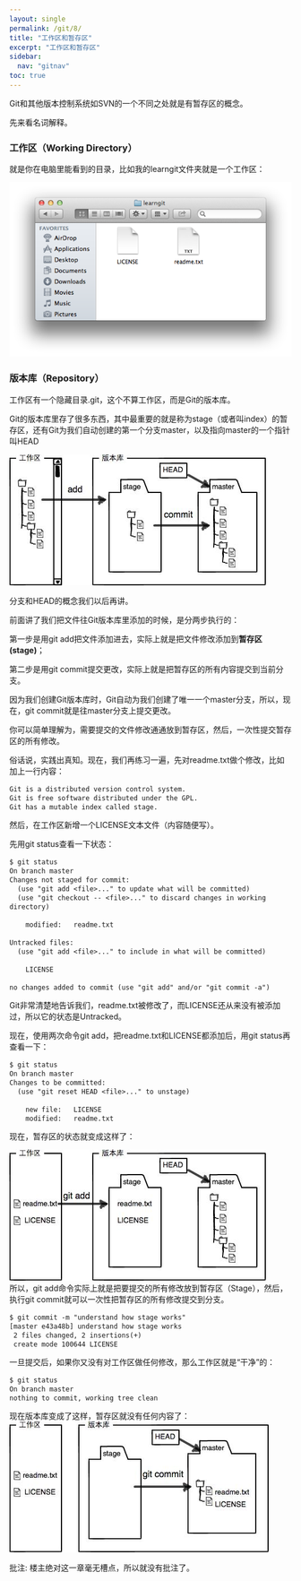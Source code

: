 ```yaml
---
layout: single
permalink: /git/8/
title: "工作区和暂存区"
excerpt: "工作区和暂存区"
sidebar:
  nav: "gitnav"
toc: true
---
```


Git和其他版本控制系统如SVN的一个不同之处就是有暂存区的概念。

先来看名词解释。

### 工作区（Working Directory）
就是你在电脑里能看到的目录，比如我的learngit文件夹就是一个工作区：

![工作区示例](/assets/images/gitimg/9)

### 版本库（Repository）
工作区有一个隐藏目录.git，这个不算工作区，而是Git的版本库。

Git的版本库里存了很多东西，其中最重要的就是称为stage（或者叫index）的暂存区，还有Git为我们自动创建的第一个分支master，以及指向master的一个指针叫HEAD

![](/assets/images/gitimg/10)

分支和HEAD的概念我们以后再讲。

前面讲了我们把文件往Git版本库里添加的时候，是分两步执行的：

第一步是用git add把文件添加进去，实际上就是把文件修改添加到**暂存区(stage)**；

第二步是用git commit提交更改，实际上就是把暂存区的所有内容提交到当前分支。

因为我们创建Git版本库时，Git自动为我们创建了唯一一个master分支，所以，现在，git commit就是往master分支上提交更改。

你可以简单理解为，需要提交的文件修改通通放到暂存区，然后，一次性提交暂存区的所有修改。

俗话说，实践出真知。现在，我们再练习一遍，先对readme.txt做个修改，比如加上一行内容：
```
Git is a distributed version control system.
Git is free software distributed under the GPL.
Git has a mutable index called stage.
```
然后，在工作区新增一个LICENSE文本文件（内容随便写）。

先用git status查看一下状态：
```
$ git status
On branch master
Changes not staged for commit:
  (use "git add <file>..." to update what will be committed)
  (use "git checkout -- <file>..." to discard changes in working directory)

    modified:   readme.txt

Untracked files:
  (use "git add <file>..." to include in what will be committed)

    LICENSE

no changes added to commit (use "git add" and/or "git commit -a")
```
Git非常清楚地告诉我们，readme.txt被修改了，而LICENSE还从来没有被添加过，所以它的状态是Untracked。

现在，使用两次命令git add，把readme.txt和LICENSE都添加后，用git status再查看一下：
```
$ git status
On branch master
Changes to be committed:
  (use "git reset HEAD <file>..." to unstage)

    new file:   LICENSE
    modified:   readme.txt
```
现在，暂存区的状态就变成这样了：

![](/assets/images/gitimg/11)  
所以，git add命令实际上就是把要提交的所有修改放到暂存区（Stage），然后，执行git commit就可以一次性把暂存区的所有修改提交到分支。
```
$ git commit -m "understand how stage works"
[master e43a48b] understand how stage works
 2 files changed, 2 insertions(+)
 create mode 100644 LICENSE
```
一旦提交后，如果你又没有对工作区做任何修改，那么工作区就是“干净”的：
```
$ git status
On branch master
nothing to commit, working tree clean
```
现在版本库变成了这样，暂存区就没有任何内容了：  
![](/assets/images/gitimg/12)

批注: 楼主绝对这一章毫无槽点，所以就没有批注了。
